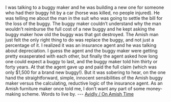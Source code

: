 I was talking to a buggy maker and he was building a new one for someone who had their buggy hit by a car (horse was killed, no people injured). He was telling me about the man in the suit who was going to settle the bill for the loss of the buggy. The buggy maker couldn’t understand why the man wouldn’t reimburse the full cost of a new buggy and he kept asking the buggy maker how old the buggy was that got destroyed. The Amish man just felt the only right thing to do was replace the buggy, and not just a percentage of it. I realized it was an insurance agent and he was talking about depreciation. I guess the agent and the buggy maker were getting pretty exasperated with each other, but finally the agent asked how long one could expect a buggy to last, and the buggy maker told him thirty or forty years. At that the agent gave up and paid the full claim (which was only $1,500 for a brand new buggy!). But it was sobering to hear, on the one hand the straightforward, simple, innocent sensibilities of the Amish buggy maker versus the calculating, reductive logic of the insurance agent. As an Amish furniture maker once told me, I don’t want any part of some money-making scheme. Words to live by. --- [Avidly / On Amish Time](http://avidly.lareviewofbooks.org/2015/03/27/on-amish-time/)

